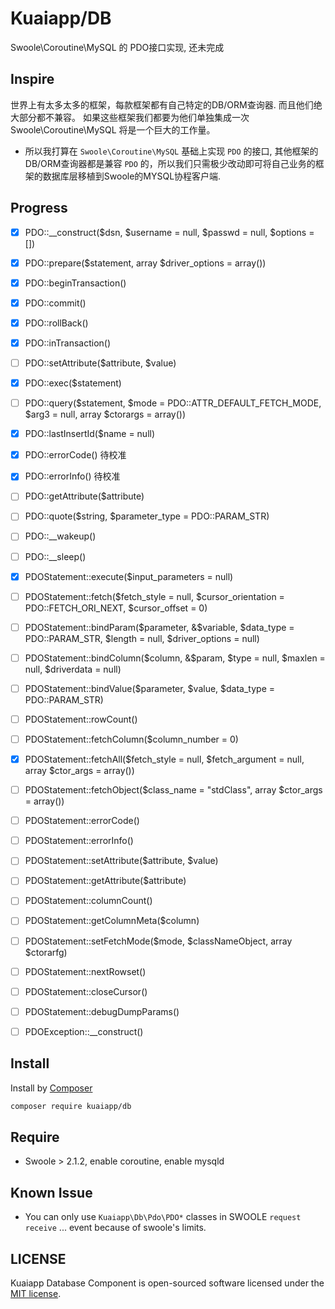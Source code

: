 # Kuaiapp/DB

Swoole\Coroutine\MySQL 的 PDO接口实现, 还未完成

## Inspire

世界上有太多太多的框架，每款框架都有自己特定的DB/ORM查询器. 而且他们绝大部分都不兼容。 如果这些框架我们都要为他们单独集成一次 Swoole\Coroutine\MySQL 将是一个巨大的工作量。
 * 所以我打算在 `Swoole\Coroutine\MySQL` 基础上实现 `PDO` 的接口, 其他框架的DB/ORM查询器都是兼容 `PDO` 的，所以我们只需极少改动即可将自己业务的框架的数据库层移植到Swoole的MYSQL协程客户端.

## Progress

- [x] PDO::__construct($dsn, $username = null, $passwd = null, $options = [])
- [x] PDO::prepare($statement, array $driver_options = array())
- [x] PDO::beginTransaction()
- [x] PDO::commit()
- [x] PDO::rollBack()
- [x] PDO::inTransaction()
- [ ] PDO::setAttribute($attribute, $value)
- [x] PDO::exec($statement)
- [ ] PDO::query($statement, $mode = PDO::ATTR_DEFAULT_FETCH_MODE, $arg3 = null, array $ctorargs = array())
- [x] PDO::lastInsertId($name = null)
- [x] PDO::errorCode() 待校准
- [x] PDO::errorInfo() 待校准
- [ ] PDO::getAttribute($attribute)
- [ ] PDO::quote($string, $parameter_type = PDO::PARAM_STR)
- [ ] PDO::__wakeup()
- [ ] PDO::__sleep()
- [x] PDOStatement::execute($input_parameters = null)
- [ ] PDOStatement::fetch($fetch_style = null, $cursor_orientation = PDO::FETCH_ORI_NEXT, $cursor_offset = 0)
- [ ] PDOStatement::bindParam($parameter, &$variable, $data_type = PDO::PARAM_STR, $length = null, $driver_options = null)
- [ ] PDOStatement::bindColumn($column, &$param, $type = null, $maxlen = null, $driverdata = null)
- [ ] PDOStatement::bindValue($parameter, $value, $data_type = PDO::PARAM_STR)
- [ ] PDOStatement::rowCount()
- [ ] PDOStatement::fetchColumn($column_number = 0)
- [x] PDOStatement::fetchAll($fetch_style = null, $fetch_argument = null, array $ctor_args = array())
- [ ] PDOStatement::fetchObject($class_name = "stdClass", array $ctor_args = array())
- [ ] PDOStatement::errorCode()
- [ ] PDOStatement::errorInfo()
- [ ] PDOStatement::setAttribute($attribute, $value)
- [ ] PDOStatement::getAttribute($attribute)
- [ ] PDOStatement::columnCount()
- [ ] PDOStatement::getColumnMeta($column)
- [ ] PDOStatement::setFetchMode($mode, $classNameObject, array $ctorarfg)
- [ ] PDOStatement::nextRowset()
- [ ] PDOStatement::closeCursor()
- [ ] PDOStatement::debugDumpParams()
- [ ] PDOException::__construct()


## Install

Install by [Composer](https://getcomposer.org)  

```bash
composer require kuaiapp/db
```

## Require

- Swoole > 2.1.2, enable coroutine, enable mysqld

## Known Issue

- You can only use `Kuaiapp\Db\Pdo\PDO*` classes in SWOOLE `request` `receive` ... event because of swoole's limits.

## LICENSE

Kuaiapp Database Component is open-sourced software licensed under the [MIT license](LICENSE).
